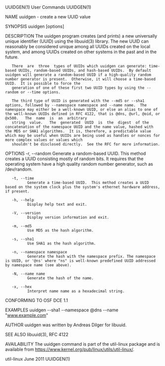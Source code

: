 UUIDGEN(1)                                                                                                                                           User Commands                                                                                                                                           UUIDGEN(1)

NAME
       uuidgen - create a new UUID value

SYNOPSIS
       uuidgen [options]

DESCRIPTION
       The uuidgen program creates (and prints) a new universally unique identifier (UUID) using the libuuid(3) library.  The new UUID can reasonably be considered unique among all UUIDs created on the local system, and among UUIDs created on other systems in the past and in the future.

       There  are  three  types of UUIDs which uuidgen can generate: time-based UUIDs, random-based UUIDs, and hash-based UUIDs.  By default uuidgen will generate a random-based UUID if a high-quality random number generator is present.  Otherwise, it will choose a time-based UUID.  It is possible to force the
       generation of one of these first two UUID types by using the --random or --time options.

       The third type of UUID is generated with the --md5 or --sha1 options, followed by --namespace namespace and --name name.  The namespace may either be a well-known UUID, or else an alias to one of the well-known UUIDs defined in RFC 4122, that is @dns, @url, @oid, or @x500.   The  name  is  an  arbitrary
       string  value.   The  generated  UUID  is  the  digest  of the concatenation of the namespace UUID and the name value, hashed with the MD5 or SHA1 algorithms.  It is, therefore, a predictable value which may be useful when UUIDs are being used as handles or nonces for more complex values or values which
       shouldn't be disclosed directly.  See the RFC for more information.

OPTIONS
       -r, --random
              Generate a random-based UUID.  This method creates a UUID consisting mostly of random bits.  It requires that the operating system have a high quality random number generator, such as /dev/random.

       -t, --time
              Generate a time-based UUID.  This method creates a UUID based on the system clock plus the system's ethernet hardware address, if present.

       -h, --help
              Display help text and exit.

       -V, --version
              Display version information and exit.

       -m, --md5
              Use MD5 as the hash algorithm.

       -s, --sha1
              Use SHA1 as the hash algorithm.

       -n, --namespace namespace
              Generate the hash with the namespace prefix. The namespace is UUID, or '@ns' where "ns" is well-known predefined UUID addressed by namespace name (see above).

       -N, --name name
              Generate the hash of the name.

       -x, --hex
              Interpret name name as a hexadecimal string.

CONFORMING TO
       OSF DCE 1.1

EXAMPLES
       uuidgen --sha1 --namespace @dns --name "www.example.com"

AUTHOR
       uuidgen was written by Andreas Dilger for libuuid.

SEE ALSO
       libuuid(3), RFC 4122

AVAILABILITY
       The uuidgen command is part of the util-linux package and is available from https://www.kernel.org/pub/linux/utils/util-linux/.

util-linux                                                                                                                                             June 2011                                                                                                                                             UUIDGEN(1)
